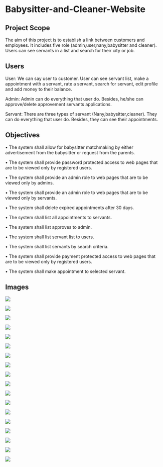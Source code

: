 # Babysitter-and-Cleaner-Website

## Project Scope

The aim of this project is to establish a link between customers and employees. It includes five role (admin,user,nany,babysitter and cleaner). Users can see servants in a list and search for their city or job.

## Users

User: We can say user to customer. User can see servant list, make a appointment with a servant, rate a servant, search for servant, edit profile and add money to their balance.

Admin: Admin can do everything that user do. Besides, he/she can approve/delete approvement servants applications.

Servant: There are three types of servant (Nany,babysitter,cleaner). They can do everything that user do. Besides, they can see their appointments.

## Objectives

•	The system shall allow for babysitter matchmaking by either advertisement from the babysitter or request from the parents.

•	The system shall provide password protected access to web pages that are to be viewed only by registered users.

•	The system shall provide an admin role to web pages that are to be viewed only by admins.

•	The system shall provide an admin role to web pages that are to be viewed only by servants.

•	The system shall delete expired appointments after 30 days.

•	The system shall list all appointments to servants.

•	The system shall list approves to admin.

•	The system shall list servant list to users.

•	The system shall list servants by search criteria.

•	The system shall provide payment protected access to web pages that are to be viewed only by registered users.

•	The system shall make appointment to selected servant.

## Images

![](https://github.com/tolgak99/Babysitter-and-Cleaner-Website/blob/Images/Images/1.jpg)

![](https://github.com/tolgak99/Babysitter-and-Cleaner-Website/blob/Images/Images/2.jpg)

![](https://github.com/tolgak99/Babysitter-and-Cleaner-Website/blob/Images/Images/3.jpg)

![](https://github.com/tolgak99/Babysitter-and-Cleaner-Website/blob/Images/Images/4.jpg)

![](https://github.com/tolgak99/Babysitter-and-Cleaner-Website/blob/Images/Images/5.jpg)

![](https://github.com/tolgak99/Babysitter-and-Cleaner-Website/blob/Images/Images/6.jpg)

![](https://github.com/tolgak99/Babysitter-and-Cleaner-Website/blob/Images/Images/7.jpg)

![](https://github.com/tolgak99/Babysitter-and-Cleaner-Website/blob/Images/Images/8.jpg)

![](https://github.com/tolgak99/Babysitter-and-Cleaner-Website/blob/Images/Images/9.jpg)

![](https://github.com/tolgak99/Babysitter-and-Cleaner-Website/blob/Images/Images/10.jpg)

![](https://github.com/tolgak99/Babysitter-and-Cleaner-Website/blob/Images/Images/11.jpg)

![](https://github.com/tolgak99/Babysitter-and-Cleaner-Website/blob/Images/Images/12.jpg)

![](https://github.com/tolgak99/Babysitter-and-Cleaner-Website/blob/Images/Images/13.jpg)

![](https://github.com/tolgak99/Babysitter-and-Cleaner-Website/blob/Images/Images/14.jpg)

![](https://github.com/tolgak99/Babysitter-and-Cleaner-Website/blob/Images/Images/15.jpg)

![](https://github.com/tolgak99/Babysitter-and-Cleaner-Website/blob/Images/Images/16.jpg)

![](https://github.com/tolgak99/Babysitter-and-Cleaner-Website/blob/Images/Images/17.jpg)

![](https://github.com/tolgak99/Babysitter-and-Cleaner-Website/blob/Images/Images/18.jpg)

